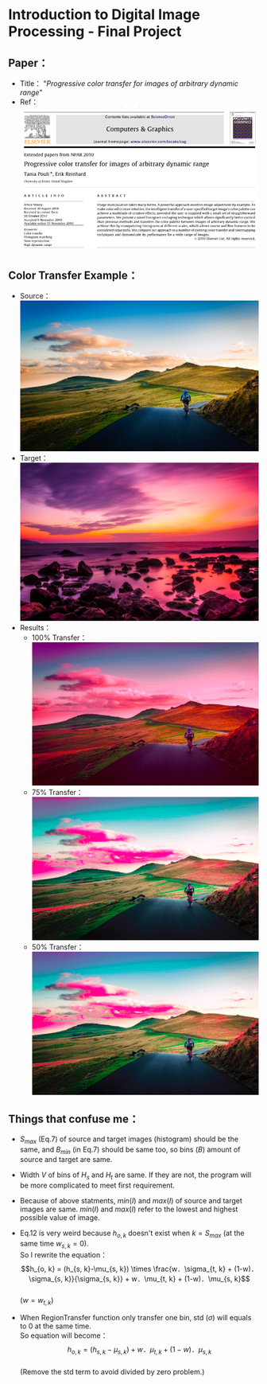 # Introduction to Digital Image Processing - Final Project

## Paper：
- Title：
    "<i>Progressive color transfer for images of arbitrary dynamic range</i>"
- Ref：<br>
    ![](image.png)


## Color Transfer Example：
- Source： ![](source/source_01.jpg)
- Target： ![](target/target_01.jpg)
- Results：
    - 100% Transfer： ![](output/ColorTransfer_perc100.png)
    - 75% Transfer： ![](output/ColorTransfer_perc75.png)
    - 50% Transfer： ![](output/ColorTransfer_perc50.png)


## Things that confuse me：
- $S_{max}$ (Eq.7) of source and target images (histogram) should be the same,
and $B_{min}$ (in Eq.7) should be same too, so bins ($B$) amount of source and target are same.

- Width $V$ of bins of $H_s$ and $H_t$ are same. If they are not, the program will be more complicated to meet first requirement.

- Because of above statments, $min(I)$ and $max(I)$ of source and target images are same. $min(I)$ and $max(I)$ refer to the lowest and highest possible value of image.

- Eq.12 is very weird because $h_{o, k}$ doesn't exist when $k = S_{max}$ (at the same time $w_{s, k} = 0$). <br> So I rewrite the equation：
$$h_{o, k} = (h_{s, k}-\mu_{s, k}) \times \frac{w．\sigma_{t, k} + (1-w)．\sigma_{s, k}}{\sigma_{s, k}} + w．\mu_{t, k} + (1-w)．\mu_{s, k}$$ <br> ($w = w_{t, k}$)

- When RegionTransfer function only transfer one bin, std ($\sigma$) will equals to 0 at the same time. <br> So equation will become： $$h_{o, k} = (h_{s, k}-\mu_{s, k}) + w．\mu_{t, k} + (1-w)．\mu_{s, k}$$ <br> (Remove the std term to avoid divided by zero problem.)

